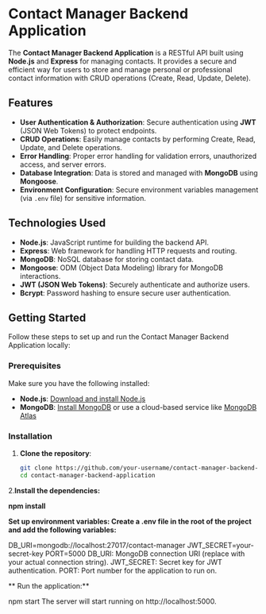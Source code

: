 # Contact Manager Backend Application

The **Contact Manager Backend Application** is a RESTful API built using **Node.js** and **Express** for managing contacts. It provides a secure and efficient way for users to store and manage personal or professional contact information with CRUD operations (Create, Read, Update, Delete).

## Features

- **User Authentication & Authorization**: Secure authentication using **JWT** (JSON Web Tokens) to protect endpoints.
- **CRUD Operations**: Easily manage contacts by performing Create, Read, Update, and Delete operations.
- **Error Handling**: Proper error handling for validation errors, unauthorized access, and server errors.
- **Database Integration**: Data is stored and managed with **MongoDB** using **Mongoose**.
- **Environment Configuration**: Secure environment variables management (via `.env` file) for sensitive information.

## Technologies Used

- **Node.js**: JavaScript runtime for building the backend API.
- **Express**: Web framework for handling HTTP requests and routing.
- **MongoDB**: NoSQL database for storing contact data.
- **Mongoose**: ODM (Object Data Modeling) library for MongoDB interactions.
- **JWT (JSON Web Tokens)**: Securely authenticate and authorize users.
- **Bcrypt**: Password hashing to ensure secure user authentication.

## Getting Started

Follow these steps to set up and run the Contact Manager Backend Application locally:

### Prerequisites

Make sure you have the following installed:
- **Node.js**: [Download and install Node.js](https://nodejs.org/)
- **MongoDB**: [Install MongoDB](https://www.mongodb.com/try/download/community) or use a cloud-based service like [MongoDB Atlas](https://www.mongodb.com/cloud/atlas)

### Installation

1. **Clone the repository**:

   ```bash
   git clone https://github.com/your-username/contact-manager-backend-application.git
   cd contact-manager-backend-application

   
2.**Install the dependencies:**

**npm install**

**Set up environment variables: Create a .env file in the root of the project and add the following variables:**

DB_URI=mongodb://localhost:27017/contact-manager
JWT_SECRET=your-secret-key
PORT=5000
DB_URI: MongoDB connection URI (replace with your actual connection string).
JWT_SECRET: Secret key for JWT authentication.
PORT: Port number for the application to run on.

**
Run the application:**

npm start
The server will start running on http://localhost:5000.

   
